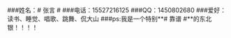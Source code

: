 ###姓名：# 张言 #
###电话：15527216125
###QQ：1450802680
###爱好：读书、睡觉、唱歌、跳舞、侃大山
###ps:我是一个特别**# 靠谱 #**的东北银！！！！